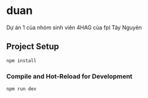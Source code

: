 # duan

Dự án 1 của nhóm sinh viên 4HAG của fpl Tây Nguyên

## Project Setup

```sh
npm install
```

### Compile and Hot-Reload for Development

```sh
npm run dev
```